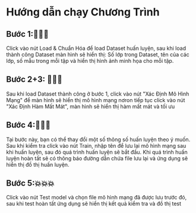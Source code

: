 Hướng dẫn chạy Chương Trình
========================================

## Bước 1:🍔🍔🍔

Click vào nút Load & Chuẩn Hóa để load Dataset huấn luyện, sau khi load thành công Dataset màn hình sẽ hiển thị: Số lớp trong Dataset, tên của các lớp, số mẫu trong mỗi tập và hiển thị hình ảnh minh họa  cho mỗi tập.

## Bước 2+3: 👟👟👟

Sau khi load Dataset thành công ở bước 1, click vào nút  "Xác Định Mô Hình Mạng" để màn hình sẽ hiển thị mô hình mạng nơron tiếp tục click vào nút "Xác Định Hàm Mất Mát", màn hình sẽ hiển thị hàm mất mát và tối ưu

## Bước 4:🍬🍬🍬

Tại bước này, bạn có thể thay đổi một số thông số huấn luyện theo ý muốn. Sau khi kiểm tra click vào nút Train, nhập tên để lưu lại mô hình mạng sau khi huấn luyện, sau đó quá trình huấn luyện sẽ bắt đầu. Khi quá trình huấn luyện hoàn tất sẽ có thông báo đường dẫn chứa file lưu lại và ứng dụng sẽ hiển thị đồ thị huấn luyện.

## Bước 5:💥💥💥

Click vào nút Test model và chọn file mô hình mạng đã được lưu trước đó, sau khi test hoàn tất ứng dụng sẽ hiển thị kết quả kiểm tra và đồ thị test
